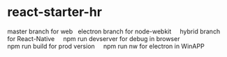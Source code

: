 # react-starter-hr    
master branch for web  
electron branch for node-webkit    
hybrid branch for React-Native    
npm run devserver for debug in browser   
npm run build for prod version    
npm run nw for electron in WinAPP
